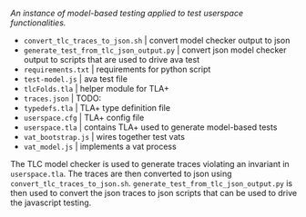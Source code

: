 _An instance of model-based testing applied to test userspace functionalities._


- `convert_tlc_traces_to_json.sh` | convert model checker output to json
- `generate_test_from_tlc_json_output.py` | convert json model checker output to scripts that are used to drive ava test
- `requirements.txt` | requirements for python script
- `test-model.js` | ava test file
- `tlcFolds.tla` | helper module for TLA+
- `traces.json` | TODO:
- `typedefs.tla` | TLA+ type definition file
- `userspace.cfg` | TLA+ config file
- `userspace.tla` | contains TLA+ used to generate model-based tests
- `vat_bootstrap.js` | wires together test vats
- `vat_model.js` | implements a vat process

The TLC model checker is used to generate traces violating an invariant in `userspace.tla`. The traces are then converted to json using `convert_tlc_traces_to_json.sh`. `generate_test_from_tlc_json_output.py` is then used to convert the json traces to json scripts that can be used to drive the javascript testing.